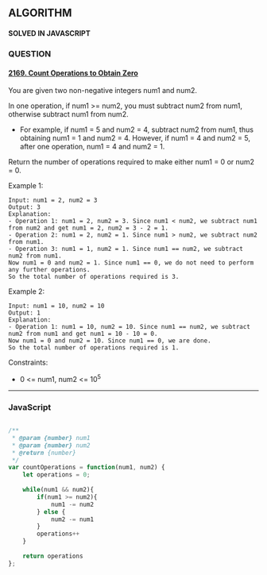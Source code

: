## ALGORITHM

#### SOLVED IN JAVASCRIPT
### QUESTION

#### [2169. Count Operations to Obtain Zero](https://leetcode.com/problems/count-operations-to-obtain-zero/)

You are given two non-negative integers num1 and num2.

In one operation, if num1 >= num2, you must subtract num2 from num1, otherwise subtract num1 from num2.

* For example, if num1 = 5 and num2 = 4, subtract num2 from num1, thus obtaining num1 = 1 and num2 = 4. However, if num1 = 4 and num2 = 5, after one operation, num1 = 4 and num2 = 1.

Return the number of operations required to make either num1 = 0 or num2 = 0.

Example 1:

```
Input: num1 = 2, num2 = 3
Output: 3
Explanation: 
- Operation 1: num1 = 2, num2 = 3. Since num1 < num2, we subtract num1 from num2 and get num1 = 2, num2 = 3 - 2 = 1.
- Operation 2: num1 = 2, num2 = 1. Since num1 > num2, we subtract num2 from num1.
- Operation 3: num1 = 1, num2 = 1. Since num1 == num2, we subtract num2 from num1.
Now num1 = 0 and num2 = 1. Since num1 == 0, we do not need to perform any further operations.
So the total number of operations required is 3.
```

Example 2:

```
Input: num1 = 10, num2 = 10
Output: 1
Explanation: 
- Operation 1: num1 = 10, num2 = 10. Since num1 == num2, we subtract num2 from num1 and get num1 = 10 - 10 = 0.
Now num1 = 0 and num2 = 10. Since num1 == 0, we are done.
So the total number of operations required is 1.
```

Constraints:

* 0 <= num1, num2 <= 10<sup>5</sup>
-----

### JavaScript

```js

/**
 * @param {number} num1
 * @param {number} num2
 * @return {number}
 */
var countOperations = function(num1, num2) {
    let operations = 0;
    
    while(num1 && num2){
        if(num1 >= num2){
            num1 -= num2
        } else {
            num2 -= num1
        }
        operations++
    }
    
    return operations
};

```
